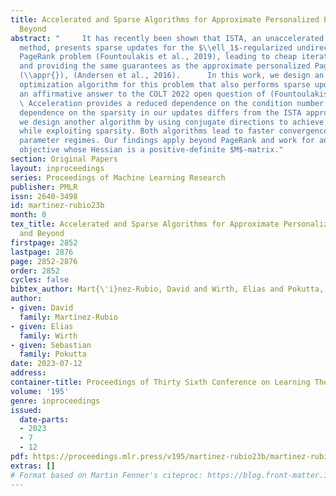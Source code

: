```yaml
---
title: Accelerated and Sparse Algorithms for Approximate Personalized PageRank and
  Beyond
abstract: "     It has recently been shown that ISTA, an unaccelerated optimization
  method, presents sparse updates for the $\\ell_1$-regularized undirected personalized
  PageRank problem (Fountoulakis et al., 2019), leading to cheap iteration complexity
  and providing the same guarantees as the approximate personalized PageRank algorithm
  (\\appr{}), (Andersen et al., 2016).      In this work, we design an accelerated
  optimization algorithm for this problem that also performs sparse updates, providing
  an affirmative answer to the COLT 2022 open question of (Fountoulakis et al., 2022).
  \ Acceleration provides a reduced dependence on the condition number, while the
  dependence on the sparsity in our updates differs from the ISTA approach.      Further,
  we design another algorithm by using conjugate directions to achieve an exact solution
  while exploiting sparsity. Both algorithms lead to faster convergence for certain
  parameter regimes. Our findings apply beyond PageRank and work for any quadratic
  objective whose Hessian is a positive-definite $M$-matrix."
section: Original Papers
layout: inproceedings
series: Proceedings of Machine Learning Research
publisher: PMLR
issn: 2640-3498
id: martinez-rubio23b
month: 0
tex_title: Accelerated and Sparse Algorithms for Approximate Personalized PageRank
  and Beyond
firstpage: 2852
lastpage: 2876
page: 2852-2876
order: 2852
cycles: false
bibtex_author: Mart{\'i}nez-Rubio, David and Wirth, Elias and Pokutta, Sebastian
author:
- given: David
  family: Martínez-Rubio
- given: Elias
  family: Wirth
- given: Sebastian
  family: Pokutta
date: 2023-07-12
address: 
container-title: Proceedings of Thirty Sixth Conference on Learning Theory
volume: '195'
genre: inproceedings
issued:
  date-parts:
  - 2023
  - 7
  - 12
pdf: https://proceedings.mlr.press/v195/martinez-rubio23b/martinez-rubio23b.pdf
extras: []
# Format based on Martin Fenner's citeproc: https://blog.front-matter.io/posts/citeproc-yaml-for-bibliographies/
---
```

